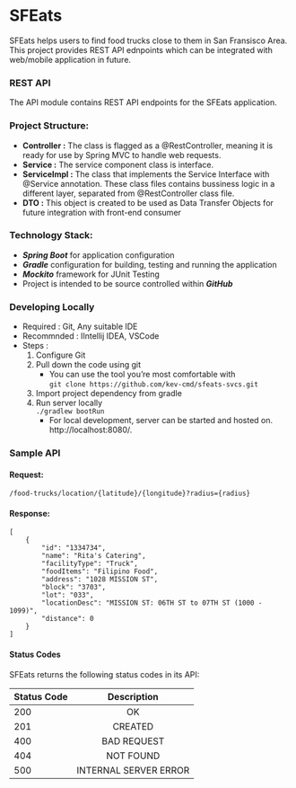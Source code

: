 # SFEats 

SFEats helps users to find food trucks close to them in San Fransisco Area. This project provides REST API ednpoints which can be integrated with web/mobile application in future. 

### REST API
The API module contains REST API endpoints for the SFEats application. 

### Project Structure: 
- **Controller :** The class is flagged as a @RestController, meaning it is ready for use by Spring MVC to handle web 	requests.
- **Service :** The service component class is interface.
- **ServiceImpl :** The class that implements the Service Interface with @Service annotation. These class files contains 	bussiness logic in a different layer, separated from @RestController class file.
- **DTO :** This object is created to be used as Data Transfer Objects for future integration with front-end consumer

### Technology Stack:
- ***Spring Boot*** for application configuration 
- ***Gradle*** configuration for building, testing and running the application
- ***Mockito*** framework for JUnit Testing
- Project is intended to be source controlled within ***GitHub***

### Developing Locally
 - Required : 
		Git, Any suitable IDE
 - Recommnded : 
		IIntellij IDEA, VSCode
 - Steps :  
	1. Configure Git
	2. Pull down the code using git<br/>
		- You can use the tool you’re most comfortable with <br/>
		```git clone https://github.com/kev-cmd/sfeats-svcs.git```
	3. Import project dependency from gradle
	4. Run server locally<br/>
		```./gradlew bootRun```  
		- For local development, server can be started and hosted on. 
		http://localhost:8080/. 

### Sample API

#### Request: 
	/food-trucks/location/{latitude}/{longitude}?radius={radius}
                
#### Response: 
    [
        {
            "id": "1334734",
            "name": "Rita's Catering",
            "facilityType": "Truck",
            "foodItems": "Filipino Food",
            "address": "1028 MISSION ST",
            "block": "3703",
            "lot": "033",
            "locationDesc": "MISSION ST: 06TH ST to 07TH ST (1000 - 1099)",
            "distance": 0
        }
    ]
    
#### Status Codes
SFEats returns the following status codes in its API:

| Status Code   | Description           |
| ------------- |:---------------------:|
| 200           | OK                    |
| 201           | CREATED               |
| 400           | BAD REQUEST           |
| 404           | NOT FOUND             |
| 500           | INTERNAL SERVER ERROR |
